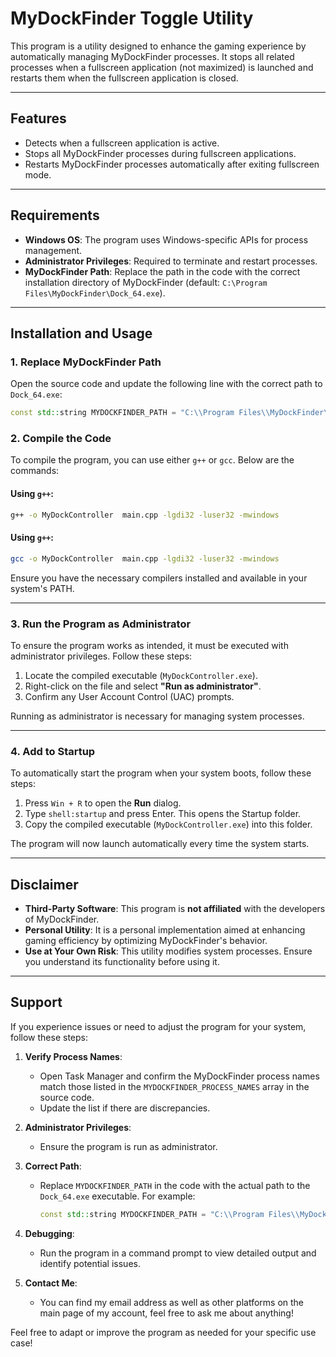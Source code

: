 # MyDockFinder Toggle Utility

This program is a utility designed to enhance the gaming experience by automatically managing MyDockFinder processes. It stops all related processes when a fullscreen application (not maximized) is launched and restarts them when the fullscreen application is closed.

---

## Features
- Detects when a fullscreen application is active.
- Stops all MyDockFinder processes during fullscreen applications.
- Restarts MyDockFinder processes automatically after exiting fullscreen mode.

---

## Requirements
- **Windows OS**: The program uses Windows-specific APIs for process management.
- **Administrator Privileges**: Required to terminate and restart processes.
- **MyDockFinder Path**: Replace the path in the code with the correct installation directory of MyDockFinder (default: `C:\Program Files\MyDockFinder\Dock_64.exe`).

---

## Installation and Usage

### 1. Replace MyDockFinder Path
Open the source code and update the following line with the correct path to `Dock_64.exe`:
```cpp
const std::string MYDOCKFINDER_PATH = "C:\\Program Files\\MyDockFinder\\Dock_64.exe";
```

### 2. Compile the Code
To compile the program, you can use either `g++` or `gcc`. Below are the commands:

#### Using `g++`:
```bash
g++ -o MyDockController  main.cpp -lgdi32 -luser32 -mwindows
```
#### Using `g++`:
```bash
gcc -o MyDockController  main.cpp -lgdi32 -luser32 -mwindows
```

Ensure you have the necessary compilers installed and available in your system's PATH.

---

### 3. Run the Program as Administrator
To ensure the program works as intended, it must be executed with administrator privileges. Follow these steps:

1. Locate the compiled executable (`MyDockController.exe`).
2. Right-click on the file and select **"Run as administrator"**.
3. Confirm any User Account Control (UAC) prompts.

Running as administrator is necessary for managing system processes.

---

### 4. Add to Startup
To automatically start the program when your system boots, follow these steps:

1. Press `Win + R` to open the **Run** dialog.
2. Type `shell:startup` and press Enter. This opens the Startup folder.
3. Copy the compiled executable (`MyDockController.exe`) into this folder.

The program will now launch automatically every time the system starts.

---

## Disclaimer
- **Third-Party Software**: This program is **not affiliated** with the developers of MyDockFinder.
- **Personal Utility**: It is a personal implementation aimed at enhancing gaming efficiency by optimizing MyDockFinder's behavior.
- **Use at Your Own Risk**: This utility modifies system processes. Ensure you understand its functionality before using it.

---

## Support
If you experience issues or need to adjust the program for your system, follow these steps:

1. **Verify Process Names**:
   - Open Task Manager and confirm the MyDockFinder process names match those listed in the `MYDOCKFINDER_PROCESS_NAMES` array in the source code.
   - Update the list if there are discrepancies.

2. **Administrator Privileges**:
   - Ensure the program is run as administrator.

3. **Correct Path**:
   - Replace `MYDOCKFINDER_PATH` in the code with the actual path to the `Dock_64.exe` executable. For example:
     ```cpp
     const std::string MYDOCKFINDER_PATH = "C:\\Program Files\\MyDockFinder\\Dock_64.exe";
     ```

4. **Debugging**:
   - Run the program in a command prompt to view detailed output and identify potential issues.

5. **Contact Me**:
   - You can find my email address as well as other platforms on the main page of my account, feel free to ask me about anything!


Feel free to adapt or improve the program as needed for your specific use case!

